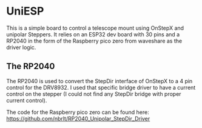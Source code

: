 # UniESP
This is a simple board to control a telescope mount using OnStepX and unipolar Steppers. It relies on an ESP32 dev board with 30 pins and a RP2040 in the form of the Raspberry pico zero from waveshare as the driver logic. 


## The RP2040
The RP2040 is used to convert the StepDir interface of OnStepX to a 4 pin control for the DRV8932. I used that specific bridge driver to have a current control on the stepper (I could not find any StepDir bridge with proper current control).

The code for the Raspberry pico zero can be found here: https://github.com/nbrlt/RP2040_Unipolar_StepDir_Driver
